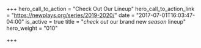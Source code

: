 +++
hero_call_to_action = "Check Out Our Lineup"
hero_call_to_action_link = "https://newplays.org/series/2019-2020/"
date = "2017-07-01T16:03:47-04:00"
is_active = true
title = "*check out* our brand new *season* lineup"
hero_weight = "010"

+++
